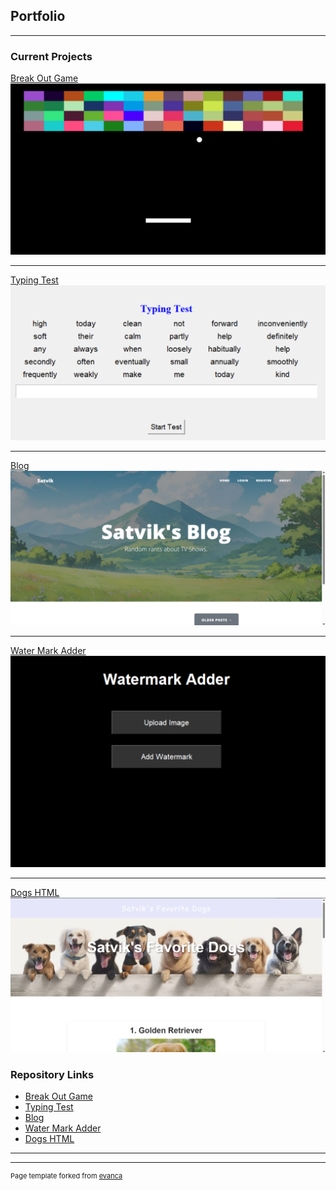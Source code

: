## Portfolio

---

### Current Projects 

[Break Out Game](https://github.com/satvik-kusvaha/BreakOutGame)
<img src="images/BreakOut.png?raw=true"/>

---
[Typing Test](https://github.com/satvik-kusvaha/TypingSpeedTest)
<img src="images/TypingTest.png?raw=true"/>

---
[Blog](https://github.com/satvik-kusvaha/TVShowsBlog)
<img src="images/Blog.png?raw=true"/>

---
[Water Mark Adder](https://github.com/satvik-kusvaha/WatermarkAdder)
<img src="images/WaterMark.png?raw=true"/>

---
[Dogs HTML](https://github.com/satvik-kusvaha/Top3Dogs)
<img src="images/Dogs.png?raw=true"/>

### Repository Links

- [Break Out Game](https://github.com/satvik-kusvaha/BreakOutGame)
- [Typing Test](https://github.com/satvik-kusvaha/TypingSpeedTest)
- [Blog](https://github.com/satvik-kusvaha/TVShowsBlog)
- [Water Mark Adder](https://github.com/satvik-kusvaha/WatermarkAdder)
- [Dogs HTML](https://github.com/satvik-kusvaha/Top3Dogs)

---




---
<p style="font-size:11px">Page template forked from <a href="https://github.com/evanca/quick-portfolio">evanca</a></p>
<!-- Remove above link if you don't want to attibute -->
